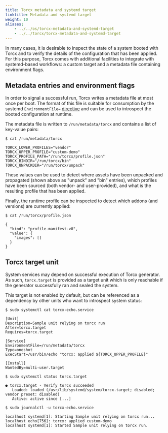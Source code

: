 ```yaml
---
title: Torcx metadata and systemd target
linktitle: Metadata and systemd target
weight: 10
aliases:
    - ../../os/torcx-metadata-and-systemd-target
    - ../../torcx/torcx-metadata-and-systemd-target
---
```


In many cases, it is desirable to inspect the state of a system booted with Torcx and to verify the details of the configuration that has been applied.
For this purpose, Torcx comes with additional facilities to integrate with systemd-based workflows: a custom target and a metadata file containing environment flags.

## Metadata entries and environment flags

In order to signal a successful run, Torcx writes a metadata file at most once per boot. The format of this file is suitable for consumption by the systemd `EnvironmentFile=` [directive][systemd-exec] and can be used to introspect the booted configuration at runtime.

The metadata file is written to `/run/metadata/torcx` and contains a list of key-value pairs:

```shell
$ cat /run/metadata/torcx

TORCX_LOWER_PROFILES="vendor"
TORCX_UPPER_PROFILE="custom-demo"
TORCX_PROFILE_PATH="/run/torcx/profile.json"
TORCX_BINDIR="/run/torcx/bin"
TORCX_UNPACKDIR="/run/torcx/unpack"
```

These values can be used to detect where assets have been unpacked and propagated (shown above as "unpack" and "bin" entries), which profiles have been sourced (both vendor- and user-provided), and what is the resulting profile that has been applied.

Finally, the runtime profile can be inspected to detect which addons (and versions) are currently applied:

```shell
$ cat /run/torcx/profile.json

{
  "kind": "profile-manifest-v0",
  "value": {
    "images": []
  }
}
```

## Torcx target unit

System services may depend on successful execution of Torcx generator. As such, `torcx.target` is provided as a target unit which is only reachable if the generator successfully ran and sealed the system.

This target is not enabled by default, but can be referenced as a dependency by other units who want to introspect system status:

```shell
$ sudo systemctl cat torcx-echo.service

[Unit]
Description=Sample unit relying on torcx run
After=torcx.target
Requires=torcx.target

[Service]
EnvironmentFile=/run/metadata/torcx
Type=oneshot
ExecStart=/usr/bin/echo "torcx: applied ${TORCX_UPPER_PROFILE}"

[Install]
WantedBy=multi-user.target
```

```shell
$ sudo systemctl status torcx.target

● torcx.target - Verify torcx succeeded
   Loaded: loaded (/usr/lib/systemd/system/torcx.target; disabled; vendor preset: disabled)
   Active: active since [...]
```

```shell
$ sudo journalctl -u torcx-echo.service

localhost systemd[1]: Starting Sample unit relying on torcx run...
localhost echo[756]: torcx: applied custom-demo
localhost systemd[1]: Started Sample unit relying on torcx run.
```

[systemd-exec]: https://www.freedesktop.org/software/systemd/man/systemd.exec.html#EnvironmentFile=
